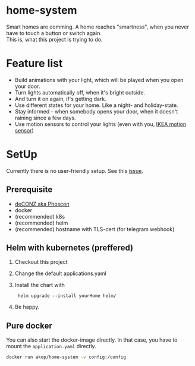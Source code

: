 # home-system

Smart homes are comming. A home reaches "smartness", when you never have to touch a button or switch again.  
This is, what this project is trying to do.

# Feature list
* Build animations with your light, which will be played when you open your door.
* Turn lights automatically off, when it's bright outside.
* And turn it on again, if's getting dark.
* Use different states for your home. Like a night- and holiday-state.
* Stay informed - when somebody opens your door, when it doesn't raining since a few days.
* Use motion sensors to control your lights (even with you, [IKEA motion sensor](https://github.com/dresden-elektronik/deconz-rest-plugin/issues/1676))



# SetUp
Currently there is no user-friendly setup. See this [issue](https://github.com/AndreKoepke/home-system/issues/2).  

## Prerequisite
* [deCONZ aka Phoscon](https://phoscon.de/en/conbee/install)
* docker
* (recommended) k8s
* (recommended) helm
* (recommended) hostname with TLS-cert (for telegram webhook)

## Helm with kubernetes (preffered)

1. Checkout this project
2. Change the default applications.yaml 
3. Install the chart with

    <!-- language: bash -->
        helm upgrade --install yourHome helm/
4. Be happy.

## Pure docker

You can also start the docker-image directly.
In that case, you have to mount the `application.yaml` directly.

```bash
docker run akop/home-system -v config:/config
```

